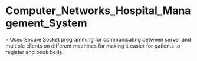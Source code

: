 # Computer_Networks_Hospital_Management_System
◦ Used Secure Socket programming for communicating between server and multiple clients on different machines for making it easier for patients to register and book beds.
